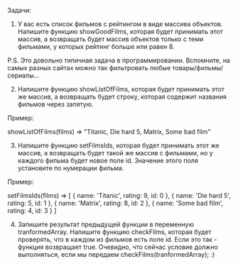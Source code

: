 Задачи:

1) У вас есть список фильмов с рейтингом в виде массива объектов. Напишите функцию showGoodFilms, которая будет принимать этот массив, а возвращать будет массив объектов только с теми фильмами, у которых рейтинг больше или равен 8.

P.S. Это довольно типичная задача в программировании. Вспомните, на самых разных сайтах можно так фильтровать любые товары/фильмы/сериалы...

2) Напишите функцию showListOfFilms, которая будет принимать этот же массив, а возвращать будет строку, которая содержит названия фильмов через запятую.

Пример:

showListOfFilms(films) => "Titanic, Die hard 5, Matrix, Some bad film"

3) Напишите функцию setFilmsIds, которая будет принимать этот же массив, а возвращать будет такой же массив с фильмами, но у каждого фильма будет новое поле id. Значение этого поля установите по нумерации фильма.

Пример:

setFilmsIds(films)  => [   { name: 'Titanic', rating: 9, id: 0 },   { name: 'Die hard 5', rating: 5, id: 1 },   { name: 'Matrix', rating: 8, id: 2 },   { name: 'Some bad film', rating: 4, id: 3 } ]

4) Запишите результат предыдущей функции в переменную tranformedArray. Напишите функцию checkFilms, которая будет проверять, что в каждом из фильмов есть поле id. Если это так - функция возвращает true. Очевидно, что сейчас условие должно выполняться, если мы передаем checkFilms(tranformedArray); :)